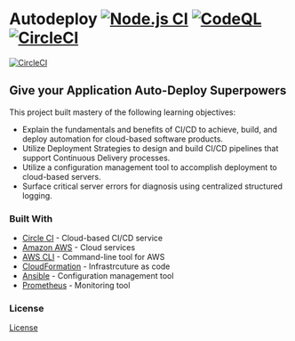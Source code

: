 # Autodeploy [![Node.js CI](https://github.com/rayotoo/Autodeploy/actions/workflows/node.js.yml/badge.svg)](https://github.com/rayotoo/Autodeploy/actions/workflows/node.js.yml) [![CodeQL](https://github.com/rayotoo/Autodeploy/actions/workflows/codeql.yml/badge.svg)](https://github.com/rayotoo/Autodeploy/actions/workflows/codeql.yml) [![CircleCI](https://dl.circleci.com/status-badge/img/gh/rayotoo/Autodeploy/tree/main.svg?style=shield)](https://dl.circleci.com/status-badge/redirect/gh/rayotoo/Autodeploy/tree/main)


[![CircleCI](https://dl.circleci.com/status-badge/img/gh/rayotoo/Autodeploy/tree/main.svg?style=shield)](https://dl.circleci.com/status-badge/redirect/gh/rayotoo/Autodeploy/tree/main)

## Give your Application Auto-Deploy Superpowers

This project built mastery of the following learning objectives:

- Explain the fundamentals and benefits of CI/CD to achieve, build, and deploy automation for cloud-based software products.
- Utilize Deployment Strategies to design and build CI/CD pipelines that support Continuous Delivery processes.
- Utilize a configuration management tool to accomplish deployment to cloud-based servers.
- Surface critical server errors for diagnosis using centralized structured logging.


### Built With

- [Circle CI](www.circleci.com) - Cloud-based CI/CD service
- [Amazon AWS](https://aws.amazon.com/) - Cloud services
- [AWS CLI](https://aws.amazon.com/cli/) - Command-line tool for AWS
- [CloudFormation](https://aws.amazon.com/cloudformation/) - Infrastrcuture as code
- [Ansible](https://www.ansible.com/) - Configuration management tool
- [Prometheus](https://prometheus.io/) - Monitoring tool

### License

[License](LICENSE.md)
